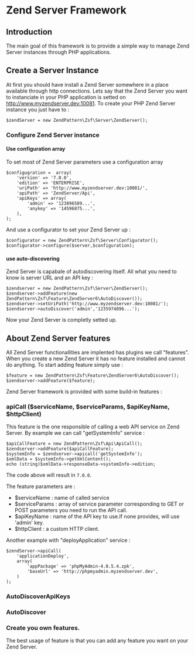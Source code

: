 # Zend Server Framework
## Introduction
The main goal of this framework is to provide a simple way to manage Zend Server instances through PHP applications.

## Create a Server Instance
At first you should have install a Zend Server somewhere in a place available through http connections. Lets say that the Zend Server you want to instanciate in your PHP application is setted on http://www.myzendserver.dev:10081.
To create your PHP Zend Server instance you just have to :

	$zendServer = new ZendPattern\Zsf\Server\ZendServer();

### Configure Zend Server instance
#### Use configuration array
To set most of Zend Server parameters use a configuration array

	$configugration =  array(
		'version' => '7.0.0',
		'edition' => 'ENTERPRISE',
		'uriPath' => 'http://www.myzendserver.dev:10081/',
		'apiPath' => 'ZendServer/Api',
		'apiKeys' => array(
			'admin' => '123896589...',
			'anykey' => '14596875...',
		),
	);
	
And use a configurator to set your Zend Server up :

	$configurator = new ZendPattern\Zsf\Server\Configurator();
	$configurator->configure($server,$configuration);
	
#### use auto-discovering
Zend Server is capabale of autodiscovering itself. All what you need to know is server URL and an API key :

	$zendserver = new ZendPattern\Zsf\Server\ZendServer();
	$zendserver->addFeature(new ZendPattern\Zsf\Feature\ZendServer6\AutoDiscover());
	$zendserver->setUriPath('http://www.myzendserver.dev:10081/');
	$zendserver->autoDiscover('admin','1235974896...');
	
Now your Zend Server is completly setted up.

## About Zend Server features
All Zend Server functionallities are implented has plugins we call "features". When you create a new Zend Server it has no feature installed and cannot do anything. 
To start adding feature simply use :

	$feature = new ZendPattern\Zsf\Feature\ZendServer6\AutoDiscover();
	$zendserver->addFeature($feature);
	
Zend Server framework is provided with some build-in features :
### apiCall ($serviceName, $serviceParams, $apiKeyName, $httpClient)
This feature is the one responsible of calling a web API service on Zend Server. By example we can call "getSystemInfo" service :

	$apiCallFeature = new ZendPattern\Zsf\Api\ApiCall();
	$zendserver->addFeature($apiCallFeature);
	$systemInfo = $zendserver->apicall('getSystemInfo');
	$xmlData = $systemInfo->getXmlContent();
	echo (string)$xmlData->responseData->systemInfo->edition;
	
The code above will result in `7.0.0`.

The feature parameters are : 

* $serviceName : name of called service
* $serviceParams : array of service parameter corresponding to GET or POST parameters you need to run the API call.
* $apiKeyName : name of the API key to use.If none provides, will use 'admin' key.
* $httpClient : a custom HTTP client.

Another example with "deployApplication" service :

	$zendServer->apiCall(
		'applicationDeploy',
		array(
			'appPackage' => 'phpMyAdmin-4.0.5.4.zpk',
			'baseUrl' => 'http://phpmyadmin.myzendserver.dev',
		)
	);
### AutoDiscoverApiKeys

### AutoDiscover

### Create you own features.
The best usage of feature is that you can add any feature you want on your Zend Server.

